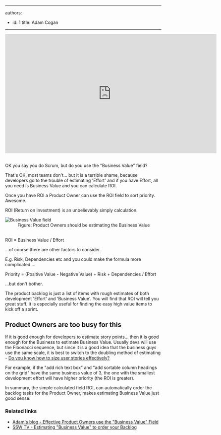 

---
authors:
  - id: 1
    title: Adam Cogan
---




<span class='intro'> <iframe width="682" height="384" src="http&#58;//www.youtube.com/embed/YkWn_3j8VJw?rel=0" frameborder="0"></iframe>​
<p>​OK you say you do Scrum, but do you use the &quot;Business Value&quot; field?</p><p>​​That's OK, most teams don't... but it is a terrible shame, because developers go to the trouble of estimating 'Effort' and if you have Effort, all you need is Business Value and you can calculate ROI. </p><p>Once you have ROI a Product Owner can use the ROI field to sort priority. Awesome.</p> </span>

<p>ROI (Return on Investment) is an unbelievably simply calculation.</p><dl class="image"><dt> 
      <img src="/Management/RulesToBetterScrumUsingTFS/PublishingImages/business-value-field.jpg" alt="Business Value field" />
   </dt><dd>Figure&#58;​ Product Owners should be estimating the Business Value</dd></dl> 
<br> 
<div class="greyBox">
ROI = Business Value / Effort​
</div><p>...of course there are other factors to consider.</p><p>E.g. Risk, Dependencies etc and you could make the formula more complicated....</p><div class="greyBox"> Priority = (Positive Value - Negative Value) + Risk + Dependencies / Effort </div><p>...but don't bother.</p><p>The product backlog is just a list of items with rough estimates of both development 'Effort' and 'Business Value'. You will find that ROI will tell you great stuff. It is especially useful for finding the easy high value items to kick off a sprint.</p><h2>Product Owners are too busy for this</h2><p>If it is good enough for developers to estimate story points... then it is good enough for the Business to estimate Business Value. Usually devs will use the Fibonacci sequence, but since it is a good idea that the business guys use the same scale, it is best to switch to the doubling method of estimating - 
   <a href="/Management/RulesToBetterScrumUsingTFS/Pages/Do-You-Know-How-To-Size-Stories-Effectively.aspx">Do you know how to size user stories effectively?</a>​</p><p>For example, if the &quot;add rich text box&quot; and &quot;add sortable column headings on the grid&quot; have the same business value of 3, the one with the smallest development effort will have higher priority (the ROI is greater).</p><p>In summary, the simple calculated field ROI, can automatically order the backlog tasks for the Product Owner, makes estimating Business Value just good sense.</p><h3>Related links</h3><ul><li> 
      <a href="http&#58;//www.adamcogan.com/2013/05/08/the-business-value-field/">Adam's blog - Effective Product Owners use the &quot;Business Value&quot; Field</a></li><li> 
      <a href="http&#58;//tv.ssw.com/3102/business-value">SSW TV​ - Estimating &quot;Business Value&quot; to order your Backlog</a></li></ul>


